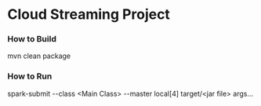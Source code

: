 # Cloud Streaming Project


### How to Build

mvn clean package

### How to Run

spark-submit --class \<Main Class\> --master local[4] target/\<jar file\> args...
